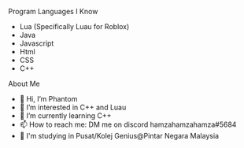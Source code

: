 Program Languages I Know
- Lua (Specifically Luau for Roblox)
- Java
- Javascript
- Html 
- CSS 
- C++

About Me
- 👋 Hi, I’m Phantom
- 👀 I’m interested in C++ and Luau
- 🌱 I’m currently learning C++
- 📫 How to reach me: DM me on discord hamzahamzahamza#5684
- 🏫 I'm studying in Pusat/Kolej Genius@Pintar Negara Malaysia

<!---
Ph4ntomX/Ph4ntomX is a ✨ special ✨ repository because its `README.md` (this file) appears on your GitHub profile.
You can click the Preview link to take a look at your changes.
--->
